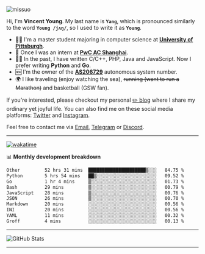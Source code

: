<p align="left"> <img src="https://komarev.com/ghpvc/?username=missuo&label=Profile%20views&color=0e75b6&style=flat" alt="missuo" /> </p>


Hi, I'm **Vincent Young**. My last name is **`Yang`**, which is pronounced similarly to the word **`Young /jʌŋ/`**, so I used to write it as **`Young`**. 

-  👨‍🎓 I'm a master student majoring in computer science at [**University of Pittsburgh**](https://www.pitt.edu).
-  💼 Once I was an intern at **[PwC AC Shanghai](https://www.linkedin.com/company/pwc-ac-shanghai/)**.
-  👨‍💻 In the past, I have written C/C++, PHP, Java and JavaScript. Now I prefer writing **Python** and **Go**.
-  🆕 I'm the owner of the **[AS206729](https://bgp.tools/AS206729)** autonomous system number.
-  🌍 I like traveling (enjoy watching the sea), ~~running (want to run a Marathon)~~ and basketball (GSW fan).

If you're interested, please checkout my personal [✏️ blog](https://missuo.me/) where I share my ordinary yet joyful life. You can also find me on these social media platforms: [Twitter](https://twitter.com/m1ssuo) and [Instagram](https://www.instagram.com/m1ssuo).

Feel free to contact me via <a href="mailto:i@yyt.moe">Email</a>, [Telegram](https://t.me/missuo) or [Discord](https://discordapp.com/users/missuo#7448).

-------

[![wakatime](https://wakatime.com/badge/user/c13cd961-40ca-417a-afb6-1f9ea8ac295c.svg)](https://wakatime.com/@missuo)

📊 **Monthly development breakdown**
<!--START_SECTION:waka-->

```txt
Other         52 hrs 31 mins  █████████████████████▒░░░   84.75 %
Python        5 hrs 54 mins   ██▒░░░░░░░░░░░░░░░░░░░░░░   09.52 %
Go            1 hr 4 mins     ▒░░░░░░░░░░░░░░░░░░░░░░░░   01.73 %
Bash          29 mins         ▒░░░░░░░░░░░░░░░░░░░░░░░░   00.79 %
JavaScript    28 mins         ▒░░░░░░░░░░░░░░░░░░░░░░░░   00.76 %
JSON          26 mins         ▒░░░░░░░░░░░░░░░░░░░░░░░░   00.70 %
Markdown      20 mins         ░░░░░░░░░░░░░░░░░░░░░░░░░   00.56 %
INI           20 mins         ░░░░░░░░░░░░░░░░░░░░░░░░░   00.56 %
YAML          11 mins         ░░░░░░░░░░░░░░░░░░░░░░░░░   00.32 %
Groff         4 mins          ░░░░░░░░░░░░░░░░░░░░░░░░░   00.13 %
```

<!--END_SECTION:waka-->

-------

![GitHub Stats](https://github-readme-stats-opal-alpha-76.vercel.app/api?username=missuo&show_icons=true&theme=transparent)

-------

